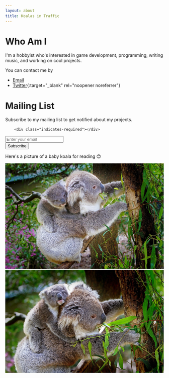 ```yaml
---
layout: about
title: Koalas in Traffic
---
```


# Who Am I

I'm a hobbyist who's interested in game development, programming, writing music, and working on cool projects.

You can contact me by

* [Email](/spd/contact)
* [Twitter](https://twitter.com/KoalasinTraffic){:target="_blank" rel="noopener noreferrer"}

# Mailing List

Subscribe to my mailing list to get notified about my projects.

<!-- Begin Mailchimp Signup Form -->
<div id="mc_embed_signup">
    <form action="https://github.us14.list-manage.com/subscribe/post?u=18db1708864cfb5f4110b2bfd&amp;id=26d7afd239&amp;f_id=00ea01e0f0" method="post" id="mc-embedded-subscribe-form" name="mc-embedded-subscribe-form" class="validate" target="_self">
        <div id="mc_embed_signup_scroll">

        <div class="indicates-required"></div>
<div class="mc-field-group">
	<label for="mce-EMAIL">
</label>
	<input type="email" value="" name="EMAIL" class="required email" id="mce-EMAIL" placeholder="Enter your email" required>
	<span id="mce-EMAIL-HELPERTEXT" class="helper_text"></span>
</div>
	<div id="mce-responses" class="clear foot">
		<div class="response" id="mce-error-response" style="display:none"></div>
		<div class="response" id="mce-success-response" style="display:none"></div>
	</div>    <!-- real people should not fill this in and expect good things - do not remove this or risk form bot signups-->
    <div style="position: absolute; left: -5000px;" aria-hidden="true"><input type="text" name="b_18db1708864cfb5f4110b2bfd_26d7afd239" tabindex="-1" value=""></div>
        <div class="optionalParent">
            <div class="clear foot">
                <input type="submit" value="Subscribe" name="subscribe" id="mc-embedded-subscribe" class="button">
            </div>
        </div>
    </div>
</form>
</div>

<!--End mc_embed_signup-->

Here's a picture of a baby koala for reading &#128522;

<img src="/assets/images/koala-61190_960_720.jpg" alt="koala-61190_960_720.jpg">

<img src="/assets/images/koalas-61189_960_720.jpg" alt="koalas-61189_960_720.jpg">
